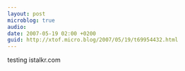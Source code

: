 ```yaml
---
layout: post
microblog: true
audio: 
date: 2007-05-19 02:00 +0200
guid: http://xtof.micro.blog/2007/05/19/t69954432.html
---
```

testing istalkr.com
